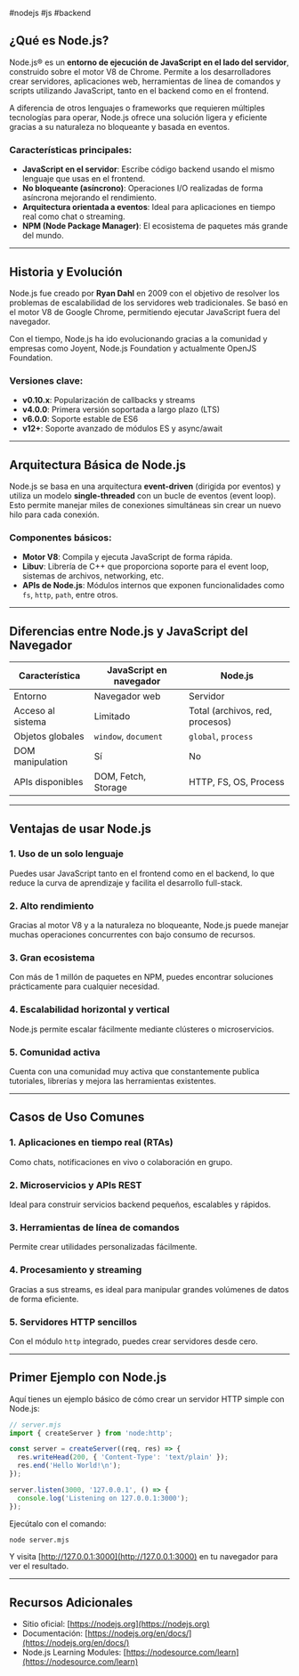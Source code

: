 #nodejs #js #backend

## ¿Qué es Node.js?

Node.js® es un **entorno de ejecución de JavaScript en el lado del servidor**, construido sobre el motor V8 de Chrome. Permite a los desarrolladores crear servidores, aplicaciones web, herramientas de línea de comandos y scripts utilizando JavaScript, tanto en el backend como en el frontend.

A diferencia de otros lenguajes o frameworks que requieren múltiples tecnologías para operar, Node.js ofrece una solución ligera y eficiente gracias a su naturaleza no bloqueante y basada en eventos.

### Características principales:
- **JavaScript en el servidor**: Escribe código backend usando el mismo lenguaje que usas en el frontend.
- **No bloqueante (asíncrono)**: Operaciones I/O realizadas de forma asíncrona mejorando el rendimiento.
- **Arquitectura orientada a eventos**: Ideal para aplicaciones en tiempo real como chat o streaming.
- **NPM (Node Package Manager)**: El ecosistema de paquetes más grande del mundo.

---

## Historia y Evolución

Node.js fue creado por **Ryan Dahl** en 2009 con el objetivo de resolver los problemas de escalabilidad de los servidores web tradicionales. Se basó en el motor V8 de Google Chrome, permitiendo ejecutar JavaScript fuera del navegador.

Con el tiempo, Node.js ha ido evolucionando gracias a la comunidad y empresas como Joyent, Node.js Foundation y actualmente OpenJS Foundation.

### Versiones clave:
- **v0.10.x**: Popularización de callbacks y streams
- **v4.0.0**: Primera versión soportada a largo plazo (LTS)
- **v6.0.0**: Soporte estable de ES6
- **v12+**: Soporte avanzado de módulos ES y async/await

---

## Arquitectura Básica de Node.js

Node.js se basa en una arquitectura **event-driven** (dirigida por eventos) y utiliza un modelo **single-threaded** con un bucle de eventos (event loop). Esto permite manejar miles de conexiones simultáneas sin crear un nuevo hilo para cada conexión.

### Componentes básicos:
- **Motor V8**: Compila y ejecuta JavaScript de forma rápida.
- **Libuv**: Librería de C++ que proporciona soporte para el event loop, sistemas de archivos, networking, etc.
- **APIs de Node.js**: Módulos internos que exponen funcionalidades como `fs`, `http`, `path`, entre otros.

---

## Diferencias entre Node.js y JavaScript del Navegador

| Característica | JavaScript en navegador | Node.js |
|----------------|--------------------------|---------|
| Entorno        | Navegador web            | Servidor |
| Acceso al sistema | Limitado               | Total (archivos, red, procesos) |
| Objetos globales | `window`, `document`   | `global`, `process` |
| DOM manipulation | Sí                      | No      |
| APIs disponibles | DOM, Fetch, Storage    | HTTP, FS, OS, Process |

---

## Ventajas de usar Node.js

### 1. Uso de un solo lenguaje
Puedes usar JavaScript tanto en el frontend como en el backend, lo que reduce la curva de aprendizaje y facilita el desarrollo full-stack.

### 2. Alto rendimiento
Gracias al motor V8 y a la naturaleza no bloqueante, Node.js puede manejar muchas operaciones concurrentes con bajo consumo de recursos.

### 3. Gran ecosistema
Con más de 1 millón de paquetes en NPM, puedes encontrar soluciones prácticamente para cualquier necesidad.

### 4. Escalabilidad horizontal y vertical
Node.js permite escalar fácilmente mediante clústeres o microservicios.

### 5. Comunidad activa
Cuenta con una comunidad muy activa que constantemente publica tutoriales, librerías y mejora las herramientas existentes.

---

## Casos de Uso Comunes

### 1. Aplicaciones en tiempo real (RTAs)
Como chats, notificaciones en vivo o colaboración en grupo.

### 2. Microservicios y APIs REST
Ideal para construir servicios backend pequeños, escalables y rápidos.

### 3. Herramientas de línea de comandos
Permite crear utilidades personalizadas fácilmente.

### 4. Procesamiento y streaming
Gracias a sus streams, es ideal para manipular grandes volúmenes de datos de forma eficiente.

### 5. Servidores HTTP sencillos
Con el módulo `http` integrado, puedes crear servidores desde cero.

---

## Primer Ejemplo con Node.js

Aquí tienes un ejemplo básico de cómo crear un servidor HTTP simple con Node.js:

```js
// server.mjs
import { createServer } from 'node:http';

const server = createServer((req, res) => {
  res.writeHead(200, { 'Content-Type': 'text/plain' });
  res.end('Hello World!\n');
});

server.listen(3000, '127.0.0.1', () => {
  console.log('Listening on 127.0.0.1:3000');
});
```

Ejecútalo con el comando:

```bash
node server.mjs
```

Y visita [http://127.0.0.1:3000](http://127.0.0.1:3000) en tu navegador para ver el resultado.

---

## Recursos Adicionales

- Sitio oficial: [https://nodejs.org](https://nodejs.org)
- Documentación: [https://nodejs.org/en/docs/](https://nodejs.org/en/docs/)
- Node.js Learning Modules: [https://nodesource.com/learn](https://nodesource.com/learn)
